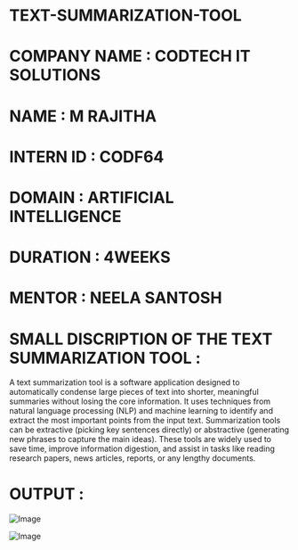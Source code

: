 # TEXT-SUMMARIZATION-TOOL

# COMPANY NAME : CODTECH IT SOLUTIONS

# NAME : M RAJITHA

# INTERN ID : CODF64

# DOMAIN : ARTIFICIAL INTELLIGENCE

# DURATION : 4WEEKS

# MENTOR : NEELA SANTOSH

# SMALL DISCRIPTION OF THE TEXT SUMMARIZATION TOOL :

A text summarization tool is a software application designed to automatically condense large pieces of text into shorter, meaningful summaries without losing the core information. It uses techniques from natural language processing (NLP) and machine learning to identify and extract the most important points from the input text. Summarization tools can be extractive (picking key sentences directly) or abstractive (generating new phrases to capture the main ideas). These tools are widely used to save time, improve information digestion, and assist in tasks like reading research papers, news articles, reports, or any lengthy documents.

# OUTPUT :

![Image](https://github.com/user-attachments/assets/5f7712cd-47a6-4385-babc-6120535bc9ff)

![Image](https://github.com/user-attachments/assets/925e6da6-a8b1-40c8-a5d3-ea80fd23d821)








